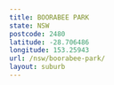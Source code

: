 ```yaml
---
title: BOORABEE PARK
state: NSW
postcode: 2480
latitude: -28.706486
longitude: 153.25943
url: /nsw/boorabee-park/
layout: suburb
---
```

